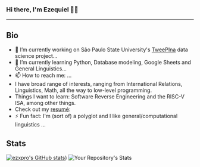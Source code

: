 ### Hi there, I'm Ezequiel 👋🏾
-----

## Bio
- 🔭 I’m currently working on São Paulo State University's [TweePIna](https://labriunesp.org/docs/projetos/dados/tweepina/info) data science project...
- 🌱 I’m currently learning Python, Database modeling, Google Sheets and General Linguistics...
- 📫 How to reach me: ...
- I have broad range of interests, ranging from International Relations, Linguistics, Math, all the way to low-level programming. 
- Things I want to learn: Software Reverse Engineering and the RISC-V ISA, among other things.
- Check out my [resumé]():
- ⚡ Fun fact: I'm (sort of) a polyglot and I like general/computational linguistics ...

## Stats
[![ezxpro's GitHub stats](https://github-readme-stats.vercel.app/api?username=ezxpro&theme=gruvbox)](https://github-readme-stats.vercel.app/api?username=ezxpro&theme=gruvbox))
![Your Repository's Stats](https://github-readme-stats.vercel.app/api/top-langs/?username=ezxpro&theme=gruvbox)


<!--
**ezxpro/ezxpro** is a ✨ _special_ ✨ repository because its `README.md` (this file) appears on your GitHub profile.

Here are some ideas to get you started:


-->
